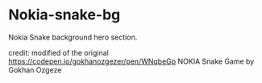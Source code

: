 # Nokia-snake-bg

Nokia Snake background hero section.

credit: modified of the original https://codepen.io/gokhanozgezer/pen/WNqbeGp NOKIA Snake Game by Gokhan Ozgeze
